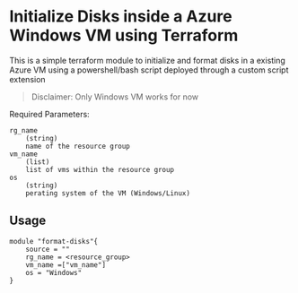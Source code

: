 # Initialize Disks inside a Azure Windows VM using Terraform

This is a simple terraform module to initialize and format disks in a existing Azure VM using a powershell/bash script deployed through a custom script extension

> Disclaimer: Only Windows VM works for now

Required Parameters:
    
    rg_name 
        (string) 
        name of the resource group
    vm_name
        (list)
        list of vms within the resource group
    os 
        (string)
        perating system of the VM (Windows/Linux)

## Usage
```
module "format-disks"{
    source = ""
    rg_name = <resource_group>
    vm_name =["vm_name"]
    os = "Windows"
}